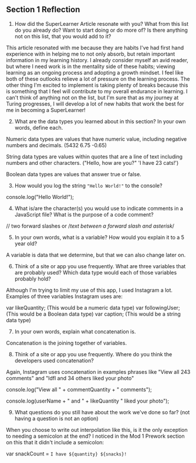 ## Section 1 Reflection

1. How did the SuperLearner Article resonate with you? What from this list do you already do? Want to start doing or do more of? Is there anything not on this list, that you would add to it?

This article resonated with me because they are habits I've had first hand experience
with in helping me to not only absorb, but retain important information in my
learning history. I already consider myself an avid reader, but where I need work
is in the mentality side of these habits; viewing learning as an ongoing process
and adopting a growth mindset. I feel like both of these outlooks relieve a lot
of pressure on the learning process. The other thing I'm excited to implement is
taking plenty of breaks because this is something that I feel will contribute to my
overall endurance in learning. I can't think of anything not on the list, but I'm sure that
as my journey at Turing progresses, I will develop a lot of new habits that work the best
for me in becoming a SuperLearner!

2. What are the data types you learned about in this section? In your own words, define each.

Numeric data types are values that have numeric value, including negative numbers and decimals.
(5432 6.75 -0.65)

String data types are values within quotes that are a line of text including numbers and
other characters.
("Hello, how are you?" 'I have 23 cats!')

Boolean data types are values that answer true or false.

3. How would you log the string `"Hello World!"` to the console?

  console.log("Hello World!");

4. What is/are the character(s) you would use to indicate comments in a JavaScript file? What is the purpose of a code comment?

// two forward slashes or /*text between a forward slash and asterisk*/

5. In your own words, what is a variable? How would you explain it to a 5 year old?

A variable is data that we determine, but that we can also change later on.

6. Think of a site or app you use frequently. What are three variables that are probably used? Which data type would each of those variables probably hold?

Although I'm trying to limit my use of this app, I used Instagram a lot. Examples of three
variables Instagram uses are:

  var likeQuantity; (This would be a numeric data type)
  var followingUser; (This would be a Boolean data type)
  var caption; (This would be a string data type)

7. In your own words, explain what concatenation is.

Concatenation is the joining together of variables.

8. Think of a site or app you use frequently. Where do you think the developers used concatenation?

Again, Instagram uses concatenation in examples phrases like "View all 243 comments" and
"ldfl and 34 others liked your photo"

  console.log("View all " + commentQuantity + " comments");

  console.log(userName + " and " + likeQuantity " liked your photo");


9. What questions do you still have about the work we've done so far? (not having a question is not an option)

When you choose to write out interpolation like this, is it the only exception to needing
a semicolon at the end? I noticed in the Mod 1 Prework section on this that it didn't include a
semicolon:

  var snackCount = `I have ${quantity} ${snacks}!`
